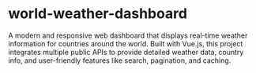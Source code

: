 # world-weather-dashboard
A modern and responsive web dashboard that displays real-time weather information for countries around the world. Built with Vue.js, this project integrates multiple public APIs to provide detailed weather data, country info, and user-friendly features like search, pagination, and caching.
